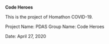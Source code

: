 **Code Heroes**

This is the project of Homathon COVID-19.

Project Name: PDAS
Group Name: Code Heroes

Date: April 27, 2020
